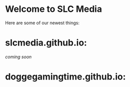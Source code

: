 # Welcome to SLC Media

Here are some of our newest things:

# slcmedia.github.io:
###### coming soon

# doggegamingtime.github.io:
